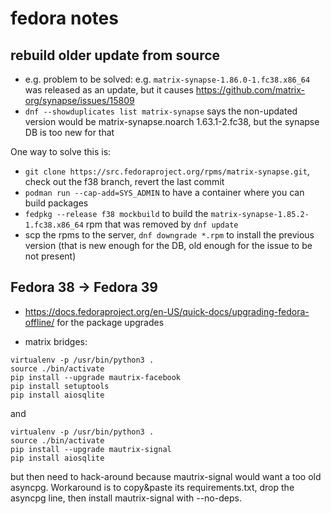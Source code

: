 # fedora notes

## rebuild older update from source

- e.g. problem to be solved: e.g. `matrix-synapse-1.86.0-1.fc38.x86_64` was released as an update, but
it causes <https://github.com/matrix-org/synapse/issues/15809>
- `dnf --showduplicates list matrix-synapse` says the non-updated version would be
  matrix-synapse.noarch 1.63.1-2.fc38, but the synapse DB is too new for that

One way to solve this is:

- `git clone https://src.fedoraproject.org/rpms/matrix-synapse.git`, check out the f38 branch,
  revert the last commit
- `podman run --cap-add=SYS_ADMIN` to have a container where you can build packages
- `fedpkg --release f38 mockbuild` to build the `matrix-synapse-1.85.2-1.fc38.x86_64` rpm that was
  removed by `dnf update`
- scp the rpms to the server, `dnf downgrade *.rpm` to install the previous version (that is new
  enough for the DB, old enough for the issue to be not present)

## Fedora 38 -> Fedora 39

- <https://docs.fedoraproject.org/en-US/quick-docs/upgrading-fedora-offline/> for the package upgrades

- matrix bridges:

```
virtualenv -p /usr/bin/python3 .
source ./bin/activate
pip install --upgrade mautrix-facebook
pip install setuptools
pip install aiosqlite
```

and

```
virtualenv -p /usr/bin/python3 .
source ./bin/activate
pip install --upgrade mautrix-signal
pip install aiosqlite
```

but then need to hack-around because mautrix-signal would want a too old asyncpg. Workaround is to
copy&paste its requirements.txt, drop the asyncpg line, then install mautrix-signal with --no-deps.
